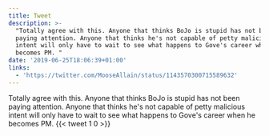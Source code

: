 ```yaml
---
title: Tweet
description: >-
  "Totally agree with this. Anyone that thinks BoJo is stupid has not been
  paying attention. Anyone that thinks he's not capable of petty malicious
  intent will only have to wait to see what happens to Gove's career when he
  becomes PM. "
date: '2019-06-25T18:06:39+01:00'
links:
  - 'https://twitter.com/MooseAllain/status/1143570300715589632'
---
```

Totally agree with this. Anyone that thinks BoJo is stupid has not been paying attention. Anyone that thinks he's not capable of petty malicious intent will only have to wait to see what happens to Gove's career when he becomes PM. 
      {{< tweet 1 0 >}}
    
